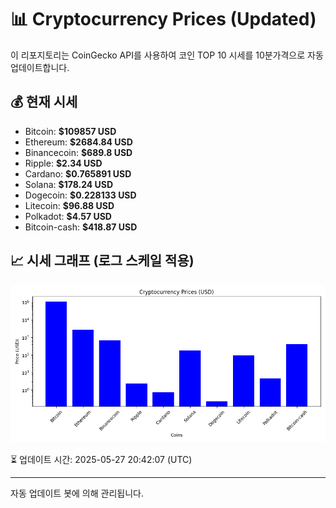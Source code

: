 
# 📊 Cryptocurrency Prices (Updated)

이 리포지토리는 CoinGecko API를 사용하여 코인 TOP 10 시세를 10분가격으로 자동 업데이트합니다.

## 💰 현재 시세
- Bitcoin: **$109857 USD**
- Ethereum: **$2684.84 USD**
- Binancecoin: **$689.8 USD**
- Ripple: **$2.34 USD**
- Cardano: **$0.765891 USD**
- Solana: **$178.24 USD**
- Dogecoin: **$0.228133 USD**
- Litecoin: **$96.88 USD**
- Polkadot: **$4.57 USD**
- Bitcoin-cash: **$418.87 USD**

## 📈 시세 그래프 (로그 스케일 적용)
![Crypto Prices](crypto_prices.png)

⏳ 업데이트 시간: 2025-05-27 20:42:07 (UTC)

---
자동 업데이트 봇에 의해 관리됩니다.
